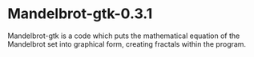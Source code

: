 # Mandelbrot-gtk-0.3.1
Mandelbrot-gtk is a code which puts the mathematical equation of the Mandelbrot set into graphical form, creating fractals within the program.
